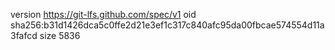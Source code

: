 version https://git-lfs.github.com/spec/v1
oid sha256:b31d1426dca5c0ffe2d21e3ef1c317c840afc95da00fbcae574554d11a3fafcd
size 5836
